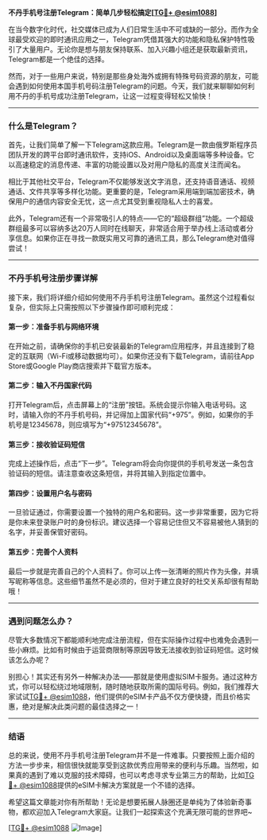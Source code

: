**不丹手机号注册Telegram：简单几步轻松搞定[[TG💪+ @esim1088](https://t.me/s/esim1088)]**

在当今数字化时代，社交媒体已成为人们日常生活中不可或缺的一部分。而作为全球最受欢迎的即时通讯应用之一，Telegram凭借其强大的功能和隐私保护特性吸引了大量用户。无论你是想与朋友保持联系、加入兴趣小组还是获取最新资讯，Telegram都是一个绝佳的选择。

然而，对于一些用户来说，特别是那些身处海外或拥有特殊号码资源的朋友，可能会遇到如何使用本国手机号码注册Telegram的问题。今天，我们就来聊聊如何利用不丹的手机号成功注册Telegram，让这一过程变得轻松又愉快！

---

### 什么是Telegram？

首先，让我们简单了解一下Telegram这款应用。Telegram是一款由俄罗斯程序员团队开发的跨平台即时通讯软件，支持iOS、Android以及桌面端等多种设备。它以高速稳定的消息传递、丰富的功能设置以及对用户隐私的高度关注而闻名。

相比于其他社交平台，Telegram不仅能够发送文字消息，还支持语音通话、视频通话、文件共享等多样化功能。更重要的是，Telegram采用端到端加密技术，确保用户的通信内容安全无忧，这一点尤其受到重视隐私人士的喜爱。

此外，Telegram还有一个非常吸引人的特点——它的“超级群组”功能。一个超级群组最多可以容纳多达20万人同时在线聊天，非常适合用于举办线上活动或者分享信息。如果你正在寻找一款既实用又可靠的通讯工具，那么Telegram绝对值得尝试！

---

### 不丹手机号注册步骤详解

接下来，我们将详细介绍如何使用不丹手机号注册Telegram。虽然这个过程看似复杂，但实际上只需按照以下步骤操作即可顺利完成：

#### 第一步：准备手机与网络环境

在开始之前，请确保你的手机已安装最新的Telegram应用程序，并且连接到了稳定的互联网（Wi-Fi或移动数据均可）。如果你还没有下载Telegram，请前往App Store或Google Play商店搜索并下载官方版本。

#### 第二步：输入不丹国家代码

打开Telegram后，点击屏幕上的“注册”按钮。系统会提示你输入电话号码。这时，请输入你的不丹手机号码，并记得加上国家代码“+975”。例如，如果你的手机号是12345678，则应填写为“+97512345678”。

#### 第三步：接收验证码短信

完成上述操作后，点击“下一步”。Telegram将会向你提供的手机号发送一条包含验证码的短信。请注意查收这条短信，并将其输入到指定位置中。

#### 第四步：设置用户名与密码

一旦验证通过，你需要设置一个独特的用户名和密码。这一步非常重要，因为它将是你未来登录账户时的身份标识。建议选择一个容易记住但又不容易被他人猜到的名字，并妥善保管好密码。

#### 第五步：完善个人资料

最后一步就是完善自己的个人资料了。你可以上传一张清晰的照片作为头像，并填写昵称等信息。这些细节虽然不是必须的，但对于建立良好的社交关系却很有帮助哦！

---

### 遇到问题怎么办？

尽管大多数情况下都能顺利地完成注册流程，但在实际操作过程中也难免会遇到一些小麻烦。比如有时候由于运营商限制等原因导致无法接收到验证码短信。这时候该怎么办呢？

别担心！其实还有另外一种解决办法——那就是使用虚拟SIM卡服务。通过这种方式，你可以轻松绕过地域限制，随时随地获取所需的国际号码。例如，我们推荐大家试试[TG💪+ @esim1088](https://t.me/s/esim1088)，他们提供的eSIM卡产品不仅方便快捷，而且价格实惠，绝对是解决此类问题的最佳选择之一！

---

### 结语

总的来说，使用不丹手机号注册Telegram并不是一件难事。只要按照上面介绍的方法一步步来，相信很快就能享受到这款优秀应用带来的便利与乐趣。当然啦，如果真的遇到了难以克服的技术障碍，也可以考虑寻求专业第三方的帮助，比如[TG💪+ @esim1088](https://t.me/s/esim1088)提供的eSIM卡解决方案就是一个不错的选择。

希望这篇文章能对你有所帮助！无论是想要拓展人脉圈还是单纯为了体验新奇事物，都欢迎加入Telegram大家庭。让我们一起探索这个充满无限可能的世界吧~

[[TG💪+ @esim1088](https://t.me/s/esim1088) ![Image](https://i.postimg.cc/4NQfJmqS/Snipaste-2025-05-13-00-14-12.png)]
